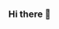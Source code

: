 ### Hi there 👋

<!--
**omprakash414/omprakash414** is a ✨ _special_ ✨ repository because its `README.md` (this file) appears on your GitHub profile.


- 🔭 I’m currently working in Computational Biology field, specifically in Metagenomics
- 🌱 I’m currently enrolled as a PhD student at IIIT Delhi
- 👯 I’m looking to collaborate on understanding and exploring the Metagenomic research specifically oriented towards Oral Metgenomics
- 🤔 I’m looking for help with understanding coding part that I need for the pre-processing and analysing the data.
- 📫 How to reach me: omprakashs@iiitd.ac.in
- 😄 Pronouns: omprakash
- ⚡ Fun fact: ??
-->

